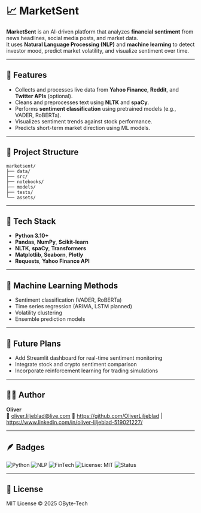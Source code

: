 # 📈 MarketSent

**MarketSent** is an AI-driven platform that analyzes **financial sentiment** from news headlines, social media posts, and market data.  
It uses **Natural Language Processing (NLP)** and **machine learning** to detect investor mood, predict market volatility, and visualize sentiment over time.

---

## 🚀 Features
- Collects and processes live data from **Yahoo Finance**, **Reddit**, and **Twitter APIs** (optional).
- Cleans and preprocesses text using **NLTK** and **spaCy**.
- Performs **sentiment classification** using pretrained models (e.g., VADER, RoBERTa).
- Visualizes sentiment trends against stock performance.
- Predicts short-term market direction using ML models.

---

## 📂 Project Structure
```
marketsent/
├── data/
├── src/
├── notebooks/
├── models/
├── tests/
└── assets/
```

---

## 🧰 Tech Stack
- **Python 3.10+**
- **Pandas**, **NumPy**, **Scikit-learn**
- **NLTK**, **spaCy**, **Transformers**
- **Matplotlib**, **Seaborn**, **Plotly**
- **Requests**, **Yahoo Finance API**

---

## 🤖 Machine Learning Methods
- Sentiment classification (VADER, RoBERTa)
- Time series regression (ARIMA, LSTM planned)
- Volatility clustering
- Ensemble prediction models

---

## 🧠 Future Plans
- Add Streamlit dashboard for real-time sentiment monitoring
- Integrate stock and crypto sentiment comparison
- Incorporate reinforcement learning for trading simulations

---

## 🧑‍💻 Author
**Oliver**  
📧 oliver.liljeblad@live.com
💼 https://github.com/OliverLiljeblad | https://www.linkedin.com/in/oliver-liljeblad-519021227/ 

---

## 🪶 Badges
![Python](https://img.shields.io/badge/Python-3.10-blue?logo=python&logoColor=white)
![NLP](https://img.shields.io/badge/Topic-NLP-purple)
![FinTech](https://img.shields.io/badge/Domain-FinTech-blue)
![License: MIT](https://img.shields.io/badge/License-MIT-green.svg)
![Status](https://img.shields.io/badge/status-active-brightgreen)

---

## 📜 License
MIT License © 2025 OByte-Tech
